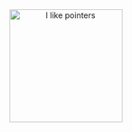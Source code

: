 <center><img src="https://i.redd.it/lge8p19f7geb1.jpg" alt="I like pointers" width="200"/></center>
